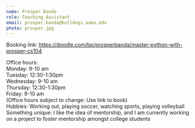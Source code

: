 ```yaml
---
name: Prosper Banda
role: Teaching Assistant
email: prosper.banda@bulldogs.aamu.edu
photo: prosper.jpg
---
```


Booking link: https://doodle.com/bp/prosperbanda/master-python-with-prosper-cs104

Office hours:\
Monday: 9-10 am\
Tuesday: 12:30-1:30pm\
Wednesday: 9-10 am\
Thursday: 12:30-1:30pm\
Friday:  9-10 am\
(Office hours subject to change: Use link to book)
\
Hobbies: Working out, playing soccer, watching sports, playing volleyball\
Something unique: I like the idea of mentorship, and I am currently working on a project to foster mentorship amongst college students 
